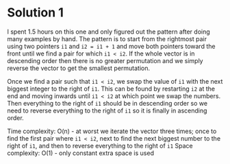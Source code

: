 # Solution 1
I spent 1.5 hours on this one and only figured out the pattern after doing many examples by hand. The pattern is to start from the rightmost pair using two pointers `i1` and `i2 = i1 + 1` and move both pointers toward the front until we find a pair for which `i1 < i2`. If the whole vector is in descending order then there is no greater permutation and we simply reverse the vector to get the smallest permutation.

Once we find a pair such that `i1 < i2`, we swap the value of `i1` with the next biggest integer to the right of `i1`. This can be found by restarting `i2` at the end and moving inwards until `i1 < i2` at which point we swap the numbers. Then everything to the right of `i1` should be in descending order so we need to reverse everything to the right of `i1` so it is finally in ascending order.

Time complexity: O(n) - at worst we iterate the vector three times; once to find the first pair where `i1 < i2`, next to find the next biggest number to the right of `i1`, and then to reverse everything to the right of `i1`
Space complexity: O(1) - only constant extra space is used